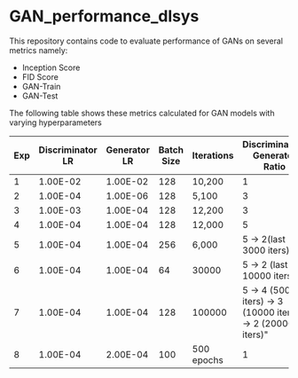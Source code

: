 # GAN_performance_dlsys

This repository contains code to evaluate performance of GANs on several metrics namely:
* Inception Score
* FID Score
* GAN-Train
* GAN-Test

The following table shows these metrics calculated for GAN models with varying hyperparameters
                     
|Exp| Discriminator LR |	Generator LR |	Batch Size	| Iterations	|Discriminator-Generator Ratio|Inception Score|FID Score|GAN train Score|GAN test score
----|---------------|----------|-----|---------|---|--------|--------|----------|---------------------------------------------------------------------------------
|1     |	1.00E-02  | 1.00E-02 | 128 |	10,200 | 1 |	1.54 |	15.646 |	0.14120 |	0.11070 
|2	   | 1.00E-04   | 1.00E-06 | 128 | 5,100  | 3 | 1.55 |	22.413 |	0.13250 |	0.10610
|3     |	1.00E-03  | 1.00E-04 | 128	| 12,200 | 3 |2.277 |	11.03 |	0.11150 |	0.12580
|4     |	1.00E-04  | 1.00E-04 | 128	| 12,000 | 5 |	2.461	| 10.58	| 0.14700	| 0.13600
|5     |	1.00E-04  | 1.00E-04 | 256	| 6,000  |	5 -> 2(last 3000 iters) |	1.988 |	12.046|	0.11000	| 0.10260
|6     |	1.00E-04  | 1.00E-04 | 64	| 30000	| 5 -> 2 (last 10000 iters) |	3.12 |	9.732	| 0.12000	| 0.10000
|7     |	1.00E-04  | 1.00E-04 | 128	| 100000	| 5 -> 4 (5000 iters) -> 3 (10000 iters) -> 2 (20000 iters)" |	3.84	| 7.772 |	0.15000 |	0.10000
|8     |	1.00E-04  | 2.00E-04 | 100	| 500 epochs |	1	| |		| 0.21000	| 0.14000
